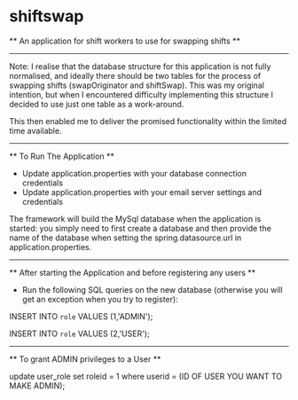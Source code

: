 # shiftswap #


** An application for shift workers to use for swapping shifts **
- - - -
Note: I realise that the database structure for this application is not fully normalised, and ideally there should be two tables for the process of swapping shifts (swapOriginator and shiftSwap). This was my original intention, but when I encountered difficulty implementing this structure I decided to use just one table as a work-around. 

This then enabled me to deliver the promised functionality within the limited time available.

- - - -
** To Run The Application **
* Update application.properties with your database connection credentials
* Update application.properties with your email server settings and credentials 
 
The framework will build the MySql database when the application is started:
you simply need to first create a database and then provide the name of the database 
when setting the spring.datasource.url in application.properties.

- - - -
** After starting the Application and before registering any users **

* Run the following SQL queries on the new database (otherwise you will get an exception when you try to register):

INSERT INTO `role` VALUES (1,'ADMIN');

INSERT INTO `role` VALUES (2,'USER');

- - - -
** To grant ADMIN privileges to a User **

update user_role set roleid = 1 where userid = (ID OF USER YOU WANT TO MAKE ADMIN);

